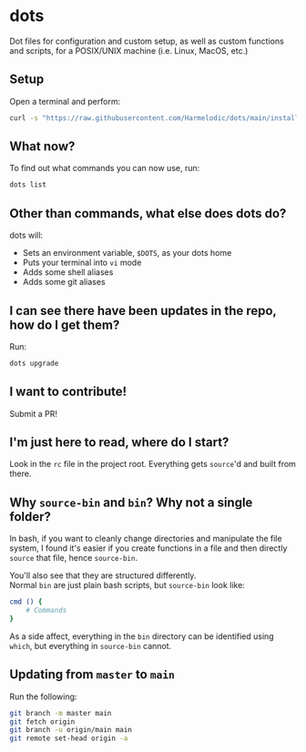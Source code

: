 # dots

Dot files for configuration and custom setup, as well as custom functions and scripts, for a POSIX/UNIX machine (i.e. Linux, MacOS, etc.)

## Setup

Open a terminal and perform:

```bash
curl -s "https://raw.githubusercontent.com/Harmelodic/dots/main/install" | bash
```

## What now?

To find out what commands you can now use, run:

```bash
dots list
```

## Other than commands, what else does dots do?

dots will:

- Sets an environment variable, `$DOTS`, as your dots home
- Puts your terminal into `vi` mode
- Adds some shell aliases
- Adds some git aliases

## I can see there have been updates in the repo, how do I get them?

Run:

```bash
dots upgrade
```

## I want to contribute!

Submit a PR!

## I'm just here to read, where do I start?

Look in the `rc` file in the project root. Everything gets `source`'d and built from there.

## Why `source-bin` and `bin`? Why not a single folder?

In bash, if you want to cleanly change directories and manipulate the file system, I found it's easier if you create functions in a file and then directly `source` that file, hence `source-bin`.

You'll also see that they are structured differently.  
Normal `bin` are just plain bash scripts, but `source-bin` look like:

```bash
cmd () {
    # Commands
}
```

As a side affect, everything in the `bin` directory can be identified using `which`, but everything in `source-bin` cannot.

## Updating from `master` to `main`

Run the following:

```sh
git branch -m master main
git fetch origin
git branch -u origin/main main
git remote set-head origin -a
```
